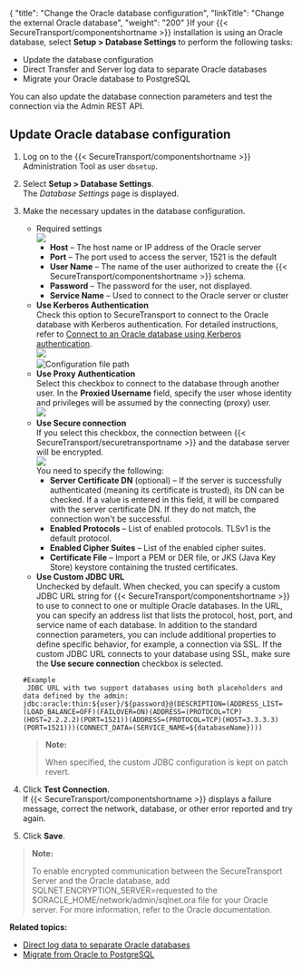 {
    "title": "Change the Oracle database configuration",
    "linkTitle": "Change the external Oracle database",
    "weight": "200"
}If your {{< SecureTransport/componentshortname  >}} installation is using an Oracle database, select **Setup &gt; Database Settings** to perform the following tasks:

-   Update the database configuration
-   Direct Transfer and Server log data to separate Oracle databases
-   Migrate your Oracle database to PostgreSQL

You can also update the database connection parameters and test the connection via the Admin REST API.

## Update Oracle database configuration

1.  Log on to the {{< SecureTransport/componentshortname >}} Administration Tool as user `dbsetup`.

2.  Select **Setup > Database Settings**.  
    The *Database Settings* page is displayed.

3.  <span id="Oracle_parameters"></span>Make the necessary updates in the database configuration.  

    -   Required settings  
        ![](/Images/SecureTransport/db-oracle-settings.png)
        -   **Host** – The host name or IP address of the Oracle server
        -   **Port** – The port used to access the server, 1521 is the default
        -   **User Name** – The name of the user authorized to create the {{< SecureTransport/componentshortname >}} schema.
        -   **Password** – The password for the user, not displayed.
        -   **Service Name** – Used to connect to the Oracle server or cluster
    -   **Use Kerberos Authentication**  
        Check this option to SecureTransport to connect to the Oracle database with Kerberos authentication. For detailed instructions, refer to [Connect to an Oracle database using Kerberos authentication](../configure-oracle-kerberos).  
        ![](/Images/SecureTransport/db-oracle-kerberos.png)  
        <img src="/Images/SecureTransport/DBSettings_Kerberos_521x74.png" class="maxWidth" alt="Configuration file path" />  
    -   **Use Proxy Authentication**  
        Select this checkbox to connect to the database through another user. In the **Proxied Username** field, specify the user whose identity and privileges will be assumed by the connecting (proxy) user.  
        ![](/Images/SecureTransport/setup-oracle-proxy.png)  
    -   **Use Secure connection**  
        If you select this checkbox, the connection between {{< SecureTransport/securetransportname >}} and the database server will be encrypted.  
        ![](/Images/SecureTransport/db-oracle-secure.png)  
        You need to specify the following:
        -   **Server Certificate DN** (optional) – If the server is successfully authenticated (meaning its certificate is trusted), its DN can be checked. If a value is entered in this field, it will be compared with the server certificate DN. If they do not match, the connection won't be successful.
        -   **Enabled Protocols** – List of enabled protocols. TLSv1 is the default protocol.
        -   **Enabled Cipher Suites** – List of the enabled cipher suites.
        -   **Certificate File** – Import a PEM or DER file, or JKS (Java Key Store) keystore containing the trusted certificates.
    -   **Use Custom JDBC URL**  
        Unchecked by default. When checked, you can specify a custom JDBC URL string for {{< SecureTransport/componentshortname >}} to use to connect to one or multiple Oracle databases. In the URL, you can specify an address list that lists the protocol, host, port, and service name of each database.
        In addition to the standard connection parameters, you can include additional properties to define specific behavior, for example, a connection via SSL. If the custom JDBC URL connects to your database using SSL, make sure the **Use secure connection** checkbox is selected.

    <!-- -->



        #Example 
         JDBC URL with two support databases using both placeholders and  data defined by the admin:
        jdbc:oracle:thin:${user}/${password}@(DESCRIPTION=(ADDRESS_LIST=(LOAD_BALANCE=OFF)(FAILOVER=ON)(ADDRESS=(PROTOCOL=TCP)(HOST=2.2.2.2)(PORT=1521))(ADDRESS=(PROTOCOL=TCP)(HOST=3.3.3.3)(PORT=1521)))(CONNECT_DATA=(SERVICE_NAME=${databaseName})))

    > **Note:**
    >
    > When specified, the custom JDBC configuration is kept on patch revert.

4.  Click **Test Connection**.  
    If {{< SecureTransport/componentshortname >}} displays a failure message, correct the network, database, or other error reported and try again.

5.  Click **Save**.

> **Note:**
>
> To enable encrypted communication between the SecureTransport Server and the Oracle database, add SQLNET.ENCRYPTION\_SERVER=requested to the $ORACLE\_HOME/network/admin/sqlnet.ora file for your Oracle server. For more information, refer to the Oracle documentation.

**Related topics:**

-   [Direct log data to separate Oracle databases](../t_st_separate_databases)
-   [Migrate from Oracle to PostgreSQL](../migrate_oracle_to_postgre)
